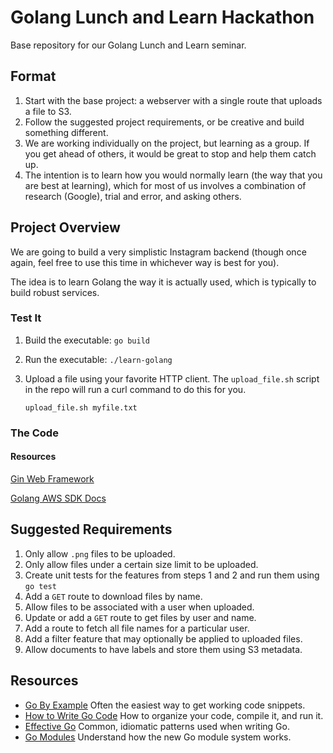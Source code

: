# Golang Lunch and Learn Hackathon

Base repository for our Golang Lunch and Learn seminar.

## Format
 
 1. Start with the base project: a webserver with a single route that uploads a file to S3.
 2. Follow the suggested project requirements, or be creative and build something different.
 3. We are working individually on the project, but learning as a group. If you get ahead of others, it would be great to stop and help them catch up.
 4. The intention is to learn how you would normally learn (the way that you are best at learning), which for most of us involves a combination of research (Google), trial and error, and asking others.

## Project Overview

We are going to build a very simplistic Instagram backend (though once again, feel free to use this time in whichever way is best for you).

The idea is to learn Golang the way it is actually used, which is typically to build robust services. 

### Test It

 1. Build the executable: `go build`
 2. Run the executable: `./learn-golang`
 3. Upload a file using your favorite HTTP client. The `upload_file.sh` script in the repo will run a curl command to do this for you.

    ```
    upload_file.sh myfile.txt
    ```

### The Code

#### Resources

[Gin Web Framework](https://github.com/gin-gonic/gin)

[Golang AWS SDK Docs](https://docs.aws.amazon.com/sdk-for-go/api/aws/)


## Suggested Requirements

 1. Only allow `.png` files to be uploaded.
 2. Only allow files under a certain size limit to be uploaded.
 3. Create unit tests for the features from steps 1 and 2 and run them using `go test`
 4. Add a `GET` route to download files by name.
 5. Allow files to be associated with a user when uploaded.
 6. Update or add a `GET` route to get files by user and name.
 7. Add a route to fetch all file names for a particular user.
 8. Add a filter feature that may optionally be applied to uploaded files.
 9. Allow documents to have labels and store them using S3 metadata. 

## Resources
 * [Go By Example](https://gobyexample.com/)
   Often the easiest way to get working code snippets.
 * [How to Write Go Code](https://golang.org/doc/code.html)
   How to organize your code, compile it, and run it.
 * [Effective Go](https://golang.org/doc/effective_go.html)
   Common, idiomatic patterns used when writing Go.
 * [Go Modules](https://blog.golang.org/using-go-modules)
   Understand how the new Go module system works.

